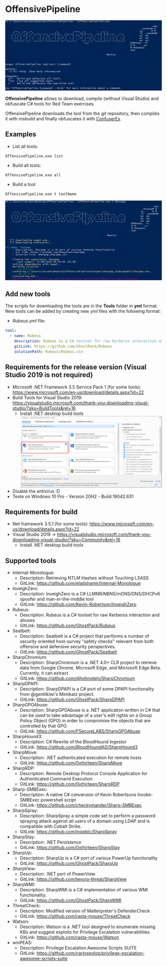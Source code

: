 # OffensivePipeline
![](img/2021-02-18-20-54-21.png)

**OffensivePipeline** allows to download, compile (without Visual Studio) and obfuscate C# tools for Red Team exercises.

OffensivePipeline downloads the tool from the git repository, then compiles it with *msbuild* and finally obfuscates it with [ConfuserEx](https://github.com/mkaring/ConfuserEx/tree/v1.4.1).


## Examples
- List all tools:
```
OffensivePipeline.exe list
```
- Build all tools:
```
OffensivePipeline.exe all
```
- Build a tool
```
OffensivePipeline.exe t toolName
```
![](img/2021-02-18-20-58-21.png)


## Add new tools
The scripts for downloading the tools are in the **Tools** folder in **yml** format. New tools can be added by creating new *yml* files with the following format:
- *Rubeus.yml* file:
```yml
tool:
  - name: Rubeus
    description: Rubeus is a C# toolset for raw Kerberos interaction and abuses
    gitLink: https://github.com/GhostPack/Rubeus
    solutionPath: Rubeus\Rubeus.sln
```


## Requirements for the release version (Visual Studio 2019 is not required)
- Microsoft .NET Framework 3.5 Service Pack 1 (for some tools): https://www.microsoft.com/en-us/download/details.aspx?id=22
- Build Tools for Visual Studio 2019: https://visualstudio.microsoft.com/thank-you-downloading-visual-studio/?sku=BuildTools&rel=16
    - Install .NET desktop build tools
    ![](img/lib01.png)
- Disable the antivirus :D
- Teste on Windows 10 Pro - Version 20H2 - Build 19042.631


## Requirements for build
- Net framework 3.5.1 (for some tools): https://www.microsoft.com/en-us/download/details.aspx?id=22
- Visual Studio 2019 -> https://visualstudio.microsoft.com/thank-you-downloading-visual-studio/?sku=Community&rel=16
    - Install .NET desktop build tools


## Supported tools
- Internal-Monologue:
    - Description: Retrieving NTLM Hashes without Touching LSASS
    - GitLink: https://github.com/eladshamir/Internal-Monologue
- InveighZero:
    - Description: InveighZero is a C# LLMNR/NBNS/mDNS/DNS/DHCPv6 spoofer and man-in-the-middle tool
    - GitLink: https://github.com/Kevin-Robertson/InveighZero
- Rubeus:
    - Description: Rubeus is a C# toolset for raw Kerberos interaction and abuses
    - GitLink: https://github.com/GhostPack/Rubeus
- Seatbelt:
    - Description: Seatbelt is a C# project that performs a number of security oriented host-survey "safety checks" relevant from both offensive and defensive security perspectives.
    - GitLink: https://github.com/GhostPack/Seatbelt
- SharpChromium:
    - Description: SharpChromium is a .NET 4.0+ CLR project to retrieve data from Google Chrome, Microsoft Edge, and Microsoft Edge Beta. Currently, it can extract
    - GitLink: https://github.com/djhohnstein/SharpChromium
- SharpDPAPI:
    - Description: SharpDPAPI is a C# port of some DPAPI functionality from @gentilkiwi's Mimikatz project.
    - GitLink: https://github.com/GhostPack/SharpDPAPI
- SharpGPOAbuse:
    - Description: SharpGPOAbuse is a .NET application written in C# that can be used to take advantage of a user's edit rights on a Group Policy Object (GPO) in order to compromise the objects that are controlled by that GPO.
    - GitLink: https://github.com/FSecureLABS/SharpGPOAbuse
- SharpHound3:
    - Description: C# Rewrite of the BloodHound Ingestor
    - GitLink: https://github.com/BloodHoundAD/SharpHound3
- SharpMove:
    - Description:  .NET authenticated execution for remote hosts
    - GitLink: https://github.com/0xthirteen/SharpMove
- SharpRDP:
    - Description:  Remote Desktop Protocol Console Application for Authenticated Command Execution
    - GitLink: https://github.com/0xthirteen/SharpRDP
- Sharp-SMBExec:
    - Description: A native C# conversion of Kevin Robertsons Invoke-SMBExec powershell script
    - GitLink: https://github.com/checkymander/Sharp-SMBExec
- SharpSpray:
    - Description: SharpSpray a simple code set to perform a password spraying attack against all users of a domain using LDAP and is compatible with Cobalt Strike.
    - GitLink: https://github.com/jnqpblc/SharpSpray
- SharpStay:
    - Description: .NET Persistence
    - GitLink: https://github.com/0xthirteen/SharpStay
- SharpUp:
    - Description: SharpUp is a C# port of various PowerUp functionality
    - GitLink: https://github.com/GhostPack/SharpUp
- SharpView:
    - Description: .NET port of PowerView
    - GitLink: https://github.com/tevora-threat/SharpView
- SharpWMI:
    - Description: SharpWMI is a C# implementation of various WMI functionality.
    - GitLink: https://github.com/GhostPack/SharpWMI
- ThreatCheck:
    - Description: Modified version of Matterpreter's DefenderCheck
    - GitLink: https://github.com/rasta-mouse/ThreatCheck
- Watson:
    - Description: Watson is a .NET tool designed to enumerate missing KBs and suggest exploits for Privilege Escalation vulnerabilities.
    - GitLink: https://github.com/rasta-mouse/Watson
- winPEAS:
    - Description: Privilege Escalation Awesome Scripts SUITE
    - GitLink: https://github.com/carlospolop/privilege-escalation-awesome-scripts-suite

